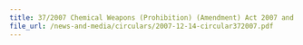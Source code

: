 ```yaml
---
title: 37/2007 Chemical Weapons (Prohibition) (Amendment) Act 2007 and the Chemical Weapons (Prohibition) Regulations 2007
file_url: /news-and-media/circulars/2007-12-14-circular372007.pdf
---
```

